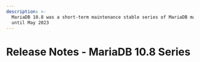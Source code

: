 ```yaml
---
description: >-
  MariaDB 10.8 was a short-term maintenance stable series of MariaDB maintained
  until May 2023
---
```


# Release Notes - MariaDB 10.8 Series


